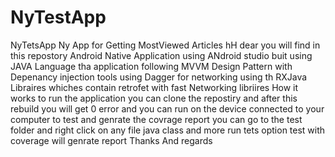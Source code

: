 # NyTestApp
NyTetsApp
Ny App for Getting MostViewed Articles hH dear you will find in this repostory Android Native Application using ANdroid studio buit using JAVA Language 
tha application following MVVM Design Pattern with Depenancy injection tools using Dagger for networking using th RXJava Libraires whiches contain retrofet with fast Networking libriires 
How it works
to run the application you can clone the repostiry and after this rebuild you will get 0 error and you can run on the device connected to your computer 
to test and genrate the covrage report you can go to the test folder and right click on any file java class and more run tets option test with coverage will genrate report 
Thanks And regards
